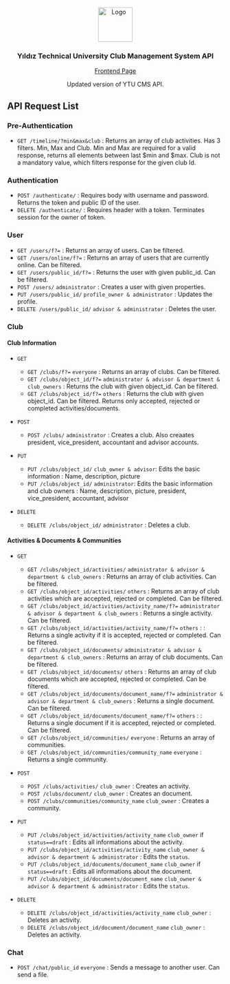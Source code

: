 
<!-- PROJECT LOGO -->
<br />
<p align="center">
  <a href="https://github.com/umutsevdi1/YTU-cms-backend">
    <img src="http://www.mezun.yildiz.edu.tr/asset/img/logo_zeminsiz-01.png" alt="Logo" width="80" height="80">
  </a>
  
  <h3 align="center">Yıldız Technical University Club Management System API</h3>
  
   <a href="https://github.com/umutsevdi1/YTU-cms-frontend">
    <p align="center">Frontend Page</p>
  </a>
  <p align="center">Updated version of YTU CMS API.</p>
  
</p>



## API Request List
### Pre-Authentication

* `GET /timeline/?min&max&club` : Returns an array of club activities. Has 3 filters. Min, Max and Club. Min and Max are required for a valid response, returns all elements between last $min and $max. Club is not a mandatory value, which filters response for the given club Id. 

### Authentication
* `POST /authenticate/` : Requires body with username and password. Returns the token and public ID of the user.
* `DELETE /authenticate/` : Requires header with a token. Terminates session for the owner of token. 

### User

* `GET /users/f?=` : Returns an array of users. Can be filtered.
* `GET /users/online/f?=` : Returns an array of users that are currently online. Can be filtered.
* `GET /users/public_id/f?=` : Returns the user with given public_id. Can be filtered.
* `POST /users/` `administrator` : Creates a user with given properties.
* `PUT /users/public_id/` `profile_owner & administrator` : Updates the profile. 
* `DELETE /users/public_id/` `advisor & administrator` : Deletes the user.


### Club


#### Club Information
* `GET`
  * `GET /clubs/f?=` `everyone` : Returns an array of clubs. Can be filtered. 
  * `GET /clubs/object_id/f?=` `administrator & advisor & department & club_owners` : Returns the club with given object_id. Can be filtered.
  * `GET /clubs/object_id/f?=` `others` : Returns the club with given object_id. Can be filtered. Returns only accepted, rejected or completed activities/documents.
* `POST`
  * `POST /clubs/` `administrator` : Creates a club. Also creaates president, vice_president, accountant and advisor accounts. 
* `PUT`
  * `PUT /clubs/object_id/` `club_owner & advisor`: Edits the basic information : Name, description, picture
  * `PUT /clubs/object_id/` `administrator`: Edits the basic information and club owners : Name, description, picture, president, vice_president, accountant, advisor

* `DELETE`
  * `DELETE /clubs/object_id/` `administrator` : Deletes a club. 


#### Activities & Documents & Communities
* `GET`
  * `GET /clubs/object_id/activities/` `administrator & advisor & department & club_owners` : Returns an array of club activities. Can be filtered.
  * `GET /clubs/object_id/activities/` `others` : Returns an array of club activities which are accepted, rejected or completed. Can be filtered. 
  * `GET /clubs/object_id/activities/activity_name/f?=` `administrator & advisor & department & club_owners` : Returns a single activity. Can be filtered.  
  * `GET /clubs/object_id/activities/activity_name/f?=` `others` :  : Returns a single activity if it is accepted, rejected or completed. Can be filtered.  
  * `GET /clubs/object_id/documents/` `administrator & advisor & department & club_owners` : Returns an array of club documents. Can be filtered.
  * `GET /clubs/object_id/documents/` `others` : Returns an array of club documents which are accepted, rejected or completed. Can be filtered. 
  * `GET /clubs/object_id/documents/document_name/f?=` `administrator & advisor & department & club_owners` : Returns a single document. Can be filtered.  
  * `GET /clubs/object_id/documents/document_name/f?=` `others` :  : Returns a single document if it is accepted, rejected or completed. Can be filtered.  
  * `GET /clubs/object_id/communities/` `everyone` :  Returns an array of communities.  
  * `GET /clubs/object_id/communities/community_name` `everyone` :  Returns a single community.  
* `POST`
  * `POST /clubs/activities/` `club_owner` : Creates an activity.
  * `POST /clubs/document/` `club_owner` : Creates an document.
  * `POST /clubs/communities/community_name` `club_owner` : Creates a community.
* `PUT`
  * `PUT /clubs/object_id/activities/activity_name` `club_owner` if `status==draft` : Edits all informations about the activity. 
  * `PUT /clubs/object_id/activities/activity_name` `club_owner & advisor & department & administrator` : Edits the `status`.
  * `PUT /clubs/object_id/documents/document_name` `club_owner` if `status==draft` : Edits all informations about the document. 
  * `PUT /clubs/object_id/documents/document_name` `club_owner & advisor & department & administrator` : Edits the `status`.

* `DELETE`
  * `DELETE /clubs/object_id/activities/activity_name`  `club_owner` : Deletes an activity.
  * `DELETE /clubs/object_id/document/document_name` `club_owner` : Deletes an activity.

### Chat
* `POST /chat/public_id` `everyone` : Sends a message to another user. Can send a file.



